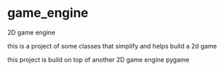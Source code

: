 game_engine
===========

2D game engine

this is a project of some classes that simplify and helps build a 2d game

this project is build on top of another 2D game engine pygame

